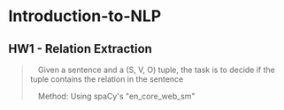 # Introduction-to-NLP

## HW1 - Relation Extraction
>&emsp;Given a sentence and a (S, V, O) tuple, the task is to decide if the tuple contains the relation in the sentence
>
>&emsp;Method: Using spaCy's "en_core_web_sm"
